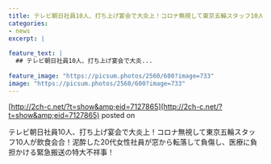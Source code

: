```yaml
---
title: テレビ朝日社員10人、打ち上げ宴会で大炎上！コロナ無視して東京五輪スタッフ10人が飲食会合！泥酔した20代女性社員が窓から転落して負傷し、医療に負担かける緊急搬送の特大不祥事！
categories:
- news
excerpt: |
  
feature_text: |
  ## テレビ朝日社員10人、打ち上げ宴会で大炎...
  
feature_image: "https://picsum.photos/2560/600?image=733"
image: "https://picsum.photos/2560/600?image=733"
---
```


[http://2ch-c.net/?t=show&amp;eid=7127865](http://2ch-c.net/?t=show&amp;eid=7127865)
posted on 

<!--more-->

テレビ朝日社員10人、打ち上げ宴会で大炎上！コロナ無視して東京五輪スタッフ10人が飲食会合！泥酔した20代女性社員が窓から転落して負傷し、医療に負担かける緊急搬送の特大不祥事！
